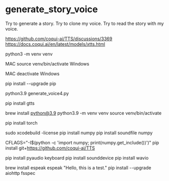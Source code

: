 # generate_story_voice

Try to generate a story.
Try to clone my voice.
Try to read the story with my voice.

<!-- Documentation -->
https://github.com/coqui-ai/TTS/discussions/3369
https://docs.coqui.ai/en/latest/models/xtts.html

python3 -m venv venv

<!-- to activate the test environment -->

MAC
source venv/bin/activate
Windows

<!-- To go out the test environment -->
MAC
deactivate
Windows

pip install --upgrade pip

python3.9 generate_voice4.py

<!-- For generate_voice.py -->
pip install gtts

<!-- this version need to have a specific python version 3.9 due to TTS -->
brew install python@3.9
python3.9 -m venv venv
source venv/bin/activate

<!-- For generate_voice2.py -->
pip install torch

<!-- Need to give the accord for the licene Xcode (MAC) -->
sudo xcodebuild -license
pip install numpy
pip install soundfile numpy

CFLAGS="-I$(python -c 'import numpy; print(numpy.get_include())')" pip install git+https://github.com/coqui-ai/TTS


<!-- For record_voice.py -->
pip install pyaudio keyboard
pip install sounddevice
pip install wavio

<!-- For generate_voice3.py -->
brew install espeak
espeak "Hello, this is a test."
pip install --upgrade aiohttp fsspec